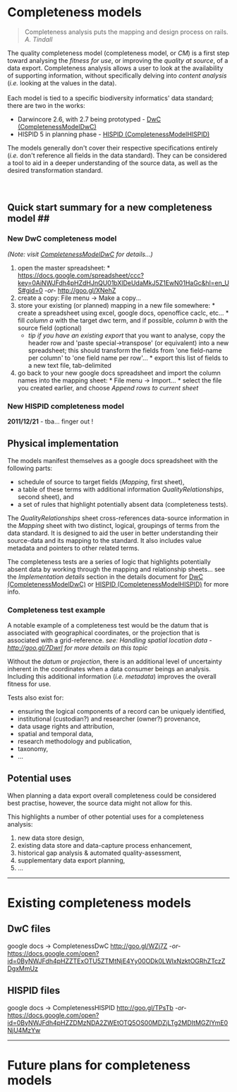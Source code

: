 # Completeness models #

> Completeness analysis puts the mapping and design process on rails. <br><i>A. Tindall</i></li></ul>

The quality completeness model (completeness model, or <i>CM</i>) is a first step toward analysing the <i>fitness for use</i>, or improving the <i>quality at source</i>, of a data export. Completeness analysis allows a user to look at the availability of supporting information, without specifically delving into <i>content analysis</i> (<i>i.e.</i> looking at the values in the data).<br>
<br>
Each model is tied to a specific biodiversity informatics' data standard; there are two in the works:<br>
<ul><li>Darwincore 2.6, with 2.7 being prototyped - <a href='CompletenessModelDwC.md'>DwC (CompletenessModelDwC)</a>
</li><li>HISPID 5 in planning phase - <a href='CompletenessModelHISPID.md'>HISPID (CompletenessModelHISPID)</a></li></ul>

The models generally don't cover their respective specifications entirely (<i>i.e.</i> don't reference all fields in the data standard). They can be considered a tool to aid in a deeper understanding of the source data, as well as the desired transformation standard.<br>
<br>
<br>
<h2>Quick start summary for a new completeness model ##

### New DwC completeness model ###
_(Note: visit [CompletenessModelDwC](CompletenessModelDwC.md) for details...)_

  1. open the master spreadsheet:
    * https://docs.google.com/spreadsheet/ccc?key=0AiNWJFdh4pHZdHJnQU01bXlDeUdaMkJ5Z1EwN01HaGc&hl=en_US#gid=0 _-or-_ http://goo.gl/XNehZ
  1. create a copy: File menu -> Make a copy...
  1. store your existing (or planned) mapping in a new file somewhere:
    * create a spreadsheet using excel, google docs, openoffice caclc, etc...
    * fill _column a_ with the target dwc term, and if possible, _column b_ with the source field (optional)
      * _tip if you have an existing export_ that you want to analyse, copy the header row and 'paste special->transpose' (or equivalent) into a new spreadsheet; this should transform the fields from 'one field-name per column' to 'one field name per row'...
    * export this list of fields to a new text file, tab-delimited
  1. go back to your new google docs spreadsheet and import the column names into the mapping sheet:
    * File menu -> Import...
    * select the file you created earlier, and choose _Append rows to current sheet_

### New HISPID completeness model ###
**2011/12/21** - tba... finger out !


## Physical implementation ##

The models manifest themselves as a google docs spreadsheet with the following parts:
  * schedule of source to target fields (_Mapping_, first sheet),
  * a table of these terms with additional information _QualityRelationships_, second sheet), and
  * a set of rules that highlight potentially absent data (completeness tests).

The _QualityRelationships_ sheet cross-references data-source information in the _Mapping_ sheet with two distinct, logical, groupings of terms from the data standard. It is designed to aid the user in better understanding their source-data and its mapping to the standard. It also includes value metadata and pointers to other related terms.

The completeness tests are a series of logic that highlights potentially absent data by working through the mapping and relationship sheets...  see the _Implementation details_ section in the details document for [DwC (CompletenessModelDwC)](CompletenessModelDwC.md) or [HISPID (CompletenessModelHISPID)](CompletenessModelHISPID.md) for more info.


### Completeness test example ###

A notable example of a completeness test would be the datum that is associated with geographical coordinates, or the projection that is associated with a grid-reference.
_see: Handling spatial location data - http://goo.gl/7Dwrl for more details on this topic_

Without the _datum_ or _projection_, there is an additional level of uncertainty inherent in the coordinates when a data consumer beings an analysis. Including this additional information (_i.e. metadata_) improves the overall fitness for use.

Tests also exist for:
  * ensuring the logical components of a record can be uniquely identified,
  * institutional (custodian?) and researcher (owner?) provenance,
  * data usage rights and attribution,
  * spatial and temporal data,
  * research methodology and publication,
  * taxonomy,
  * ...


## Potential uses ##

When planning a data export overall completeness could be considered best practise, however, the source data might not allow for this.

This highlights a number of other potential uses for a completeness analysis:
  1. new data store design,
  1. existing data store and data-capture process enhancement,
  1. historical gap analysis & automated quality-assessment,
  1. supplementary data export planning,
  1. ...



---



# Existing completeness models #

## DwC files ##
google docs -> CompletenessDwC
http://goo.gl/WZj7Z _-or-_
https://docs.google.com/open?id=0ByNWJFdh4pHZZTExOTU5ZTMtNjE4Yy00ODk0LWIxNzktOGRhZTczZDgxMmUz

## HISPID files ##
google docs -> CompletenessHISPID
http://goo.gl/TPsTb _-or-_
https://docs.google.com/open?id=0ByNWJFdh4pHZZDMzNDA2ZWEtOTQ5OS00MDZjLTg2MDItMGZlYmE0NjU4MzYw



---



# Future plans for completeness models #